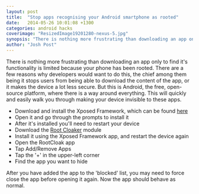 ```yaml
---
layout: post
title:  "Stop apps recognising your Android smartphone as rooted"
date:   2014-05-26 10:01:08 +1300
categories: android hacks
coverimage: "ResizedImage19201280-nexus-5.jpg"
synopsis: "There is nothing more frustrating than downloading an app only to find it's functionality is limited because your phone has been rooted."
author: "Josh Post"
---
```


There is nothing more frustrating than downloading an app only to find it's functionality is limited because your phone has been rooted. There are a few reasons why developers would want to do this, the chief among them being it stops users from being able to download the content of the app, or it makes the device a lot less secure. But this is Android, the free, open-source platform, where there is a way around everything. This will quickly and easily walk you through making your device invisible to these apps.

* Download and install the Xposed Framework, which can be found [here][xposed-framwork]
* Open it and go through the prompts to install it
* After it's installed you'll need to restart your device
* Download the [Root Cloaker][root-cloaker] module
* Install it using the Xposed Framework app, and restart the device again
* Open the RootCloak app
* Tap Add/Remove Apps
* Tap the '+' in the upper-left corner
* Find the app you want to hide

After you have added the app to the 'blocked' list, you may need to force close the app before opening it again. Now the app should behave as normal. 

[root-cloaker]: http://repo.xposed.info/module/com.devadvance.rootcloak
[xposed-framwork]: http://repo.xposed.info/module/de.robv.android.xposed.installer